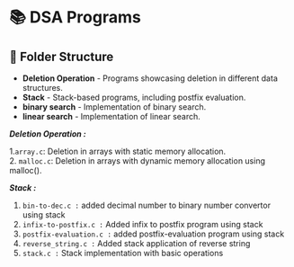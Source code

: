 # 📚 DSA Programs
## 📂 Folder Structure
- **Deletion Operation** - Programs showcasing deletion in different data structures.
- **Stack** - Stack-based programs, including postfix evaluation.
- **binary search** - Implementation of binary search.
- **linear search** - Implementation of linear search.

***Deletion Operation :*** 

1.`array.c`: Deletion in arrays with static memory allocation.  
2. `malloc.c`: Deletion in arrays with dynamic memory allocation using malloc().  

***Stack :*** 
1. `bin-to-dec.c :` added decimal number to binary number convertor using stack     
2. `infix-to-postfix.c :` Added infix to postfix program using stack                        
3. `postfix-evaluation.c :` added postfix-evaluation program using stack                     
4. `reverse_string.c :` Added stack application of reverse string                     
5. `stack.c :` Stack implementation with basic operations   
